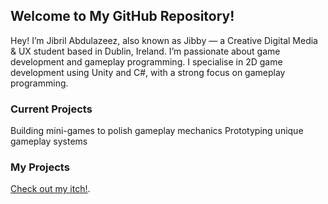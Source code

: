 ## Welcome to My GitHub Repository!
Hey! I’m Jibril Abdulazeez, also known as Jibby — a Creative Digital Media & UX student based in Dublin, Ireland. I’m passionate about game development and gameplay programming.
I specialise in 2D game development using Unity and C#, with a strong focus on gameplay programming.

### Current Projects
Building mini-games to polish gameplay mechanics
Prototyping unique gameplay systems

### My Projects
[Check out my itch!](https://jibbyie.itch.io/).


